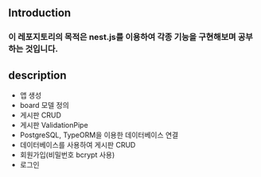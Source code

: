 ## Introduction
### 이 레포지토리의 목적은 nest.js를 이용하여 각종 기능을 구현해보며 공부하는 것입니다.

## description
- 앱 생성
- board 모델 정의
- 게시판 CRUD
- 게시판 ValidationPipe
- PostgreSQL, TypeORM을 이용한 데이터베이스 연결
- 데이터베이스를 사용하여 게시판 CRUD
- 회원가입(비밀번호 bcrypt 사용)
- 로그인